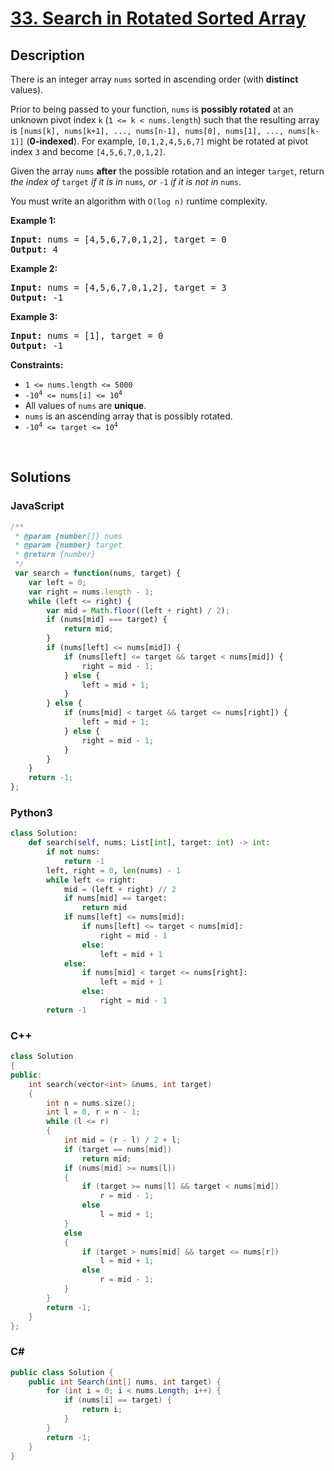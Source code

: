 # [33. Search in Rotated Sorted Array](https://leetcode.com/problems/search-in-rotated-sorted-array/)

## Description

<p>There is an integer array <code>nums</code> sorted in ascending order (with <strong>distinct</strong> values).</p>

<p>Prior to being passed to your function, <code>nums</code> is <strong>possibly rotated</strong> at an unknown pivot index <code>k</code> (<code>1 &lt;= k &lt; nums.length</code>) such that the resulting array is <code>[nums[k], nums[k+1], ..., nums[n-1], nums[0], nums[1], ..., nums[k-1]]</code> (<strong>0-indexed</strong>). For example, <code>[0,1,2,4,5,6,7]</code> might be rotated at pivot index <code>3</code> and become <code>[4,5,6,7,0,1,2]</code>.</p>

<p>Given the array <code>nums</code> <strong>after</strong> the possible rotation and an integer <code>target</code>, return <em>the index of </em><code>target</code><em> if it is in </em><code>nums</code><em>, or </em><code>-1</code><em> if it is not in </em><code>nums</code>.</p>

<p>You must write an algorithm with <code>O(log n)</code> runtime complexity.</p>

<p><strong class="example">Example 1:</strong></p>
<pre><strong>Input:</strong> nums = [4,5,6,7,0,1,2], target = 0
<strong>Output:</strong> 4
</pre><p><strong class="example">Example 2:</strong></p>
<pre><strong>Input:</strong> nums = [4,5,6,7,0,1,2], target = 3
<strong>Output:</strong> -1
</pre><p><strong class="example">Example 3:</strong></p>
<pre><strong>Input:</strong> nums = [1], target = 0
<strong>Output:</strong> -1
</pre>

<p><strong>Constraints:</strong></p>

<ul>
	<li><code>1 &lt;= nums.length &lt;= 5000</code></li>
	<li><code>-10<sup>4</sup> &lt;= nums[i] &lt;= 10<sup>4</sup></code></li>
	<li>All values of <code>nums</code> are <strong>unique</strong>.</li>
	<li><code>nums</code> is an ascending array that is possibly rotated.</li>
	<li><code>-10<sup>4</sup> &lt;= target &lt;= 10<sup>4</sup></code></li>
</ul>
<p>&nbsp;</p>

## Solutions

### **JavaScript**

```javascript
/**
 * @param {number[]} nums
 * @param {number} target
 * @return {number}
 */
 var search = function(nums, target) {
    var left = 0;
    var right = nums.length - 1;
    while (left <= right) {
        var mid = Math.floor((left + right) / 2);
        if (nums[mid] === target) {
            return mid;
        }
        if (nums[left] <= nums[mid]) {
            if (nums[left] <= target && target < nums[mid]) {
                right = mid - 1;
            } else {
                left = mid + 1;
            }
        } else {
            if (nums[mid] < target && target <= nums[right]) {
                left = mid + 1;
            } else {
                right = mid - 1;
            }
        }
    }
    return -1;  
};
```

### **Python3**

```python
class Solution:
    def search(self, nums: List[int], target: int) -> int:
        if not nums:
            return -1
        left, right = 0, len(nums) - 1
        while left <= right:
            mid = (left + right) // 2
            if nums[mid] == target:
                return mid
            if nums[left] <= nums[mid]:
                if nums[left] <= target < nums[mid]:
                    right = mid - 1
                else:
                    left = mid + 1
            else:
                if nums[mid] < target <= nums[right]:
                    left = mid + 1
                else:
                    right = mid - 1
        return -1
```

### **C++**

```cpp
class Solution
{
public:
    int search(vector<int> &nums, int target)
    {
        int n = nums.size();
        int l = 0, r = n - 1;
        while (l <= r)
        {
            int mid = (r - l) / 2 + l;
            if (target == nums[mid])
                return mid;
            if (nums[mid] >= nums[l])
            {
                if (target >= nums[l] && target < nums[mid])
                    r = mid - 1;
                else
                    l = mid + 1;
            }
            else
            {
                if (target > nums[mid] && target <= nums[r])
                    l = mid + 1;
                else
                    r = mid - 1;
            }
        }
        return -1;
    }
};
```

### **C#**

```csharp
public class Solution {
    public int Search(int[] nums, int target) {
        for (int i = 0; i < nums.Length; i++) {
            if (nums[i] == target) {
                return i;
            }
        }        
        return -1;
    }
}
```